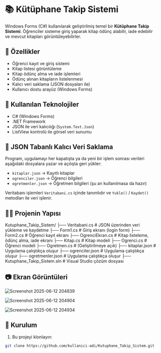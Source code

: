 # 📚 Kütüphane Takip Sistemi

Windows Forms (C#) kullanılarak geliştirilmiş temel bir **Kütüphane Takip Sistemi**. Öğrenciler sisteme giriş yaparak kitap ödünç alabilir, iade edebilir ve mevcut kitapları görüntüleyebilirler.

## 🚀 Özellikler

- Öğrenci kayıt ve giriş sistemi
- Kitap listesi görüntüleme
- Kitap ödünç alma ve iade işlemleri
- Ödünç alınan kitapların listelenmesi
- Kalıcı veri saklama (JSON dosyaları ile)
- Kullanıcı dostu arayüz (Windows Forms)

## 🧩 Kullanılan Teknolojiler

- C# (Windows Forms)
- .NET Framework
- JSON ile veri kalıcılığı (`System.Text.Json`)
- ListView kontrolü ile görsel veri sunumu

## 📁 JSON Tabanlı Kalıcı Veri Saklama

Program, uygulamayı her kapatışta ya da yeni bir işlem sonrası verileri aşağıdaki dosyalara yazar ve açılışta geri yükler:

- `kitaplar.json` → Kayıtlı kitaplar
- `ogrenciler.json` → Öğrenci bilgileri
- `ogretmenler.json` → Öğretmen bilgileri (şu an kullanılmasa da hazır)

Veritabanı işlemleri `Veritabani.cs` içinde tanımlıdır ve `Yukle()` / `Kaydet()` metodları ile veri işlenir.

## 🧑‍💻 Projenin Yapısı

Kutuphane_Takip_Sistem/
├── Veritabani.cs # JSON üzerinden veri yükleme ve kaydetme
├── Form1.cs # Giriş ekranı (login form)
├── Form2.cs # Öğrenci kayıt ekranı
├── OgrenciEkran.cs # Kitap listeleme, ödünç alma, iade ekranı
├── Kitap.cs # Kitap modeli
├── Ogrenci.cs # Öğrenci modeli
├── Ogretmen.cs # (Geliştirilmeye açık)
├── kitaplar.json # Uygulama çalıştıkça oluşur
├── ogrenciler.json # Uygulama çalıştıkça oluşur
├── ogretmenler.json # Uygulama çalıştıkça oluşur
├── Kutuphane_Takip_Sistem.sln # Visual Studio çözüm dosyası


## 📷 Ekran Görüntüleri

![Screenshot 2025-06-12 204839](https://github.com/user-attachments/assets/f5e04cf4-4952-405c-b1c8-6ad8809479e4)
 
![Screenshot 2025-06-12 204904](https://github.com/user-attachments/assets/eb133c41-202d-46e9-be92-2d4cd858bfba)
 
![Screenshot 2025-06-12 204934](https://github.com/user-attachments/assets/03d298c6-9a77-444e-9832-e92faeab7d7c)


## 🔧 Kurulum

1. Bu projeyi klonlayın:

```bash
git clone https://github.com/kullanici-adi/Kutuphane_Takip_Sistem.git
